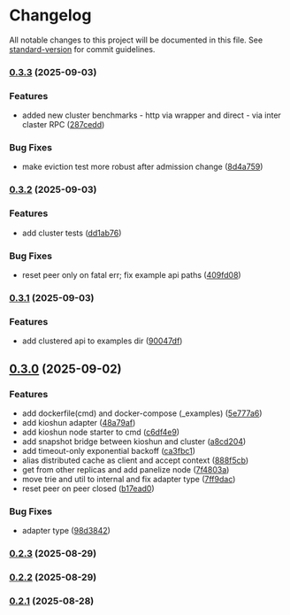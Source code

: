 # Changelog

All notable changes to this project will be documented in this file. See [standard-version](https://github.com/conventional-changelog/standard-version) for commit guidelines.

### [0.3.3](https://github.com/unkn0wn-root/kioshun/compare/v0.3.2...v0.3.3) (2025-09-03)


### Features

* added new cluster benchmarks - http via wrapper and direct - via inter claster RPC ([287cedd](https://github.com/unkn0wn-root/kioshun/commit/287cedde636154d340a05bfcc6c8c5cec304f854))


### Bug Fixes

* make eviction test more robust after admission change ([8d4a759](https://github.com/unkn0wn-root/kioshun/commit/8d4a75903ebe059b1c78a73f87563bf941362c82))

### [0.3.2](https://github.com/unkn0wn-root/kioshun/compare/v0.3.1...v0.3.2) (2025-09-03)


### Features

* add cluster tests ([dd1ab76](https://github.com/unkn0wn-root/kioshun/commit/dd1ab764ef6e8d4f535e325358a2a96ce0ce8775))


### Bug Fixes

* reset peer only on fatal err; fix example api paths ([409fd08](https://github.com/unkn0wn-root/kioshun/commit/409fd08e3c46da6e526572d70963abc09e86f65f))

### [0.3.1](https://github.com/unkn0wn-root/kioshun/compare/v0.3.0...v0.3.1) (2025-09-03)


### Features

* add clustered api to examples dir ([90047df](https://github.com/unkn0wn-root/kioshun/commit/90047dfe759fa1188da4ba083be2cca9ec7fad4e))

## [0.3.0](https://github.com/unkn0wn-root/kioshun/compare/v0.2.3...v0.3.0) (2025-09-02)


### Features

* add dockerfile(cmd) and docker-compose (_examples) ([5e777a6](https://github.com/unkn0wn-root/kioshun/commit/5e777a62fd56047dd4aa906d2ceb97d8d79598f5))
* add kioshun adapter ([48a79af](https://github.com/unkn0wn-root/kioshun/commit/48a79afad83b1bc04abc650cfecc052311dcc306))
* add kioshun node starter to cmd ([c6df4e9](https://github.com/unkn0wn-root/kioshun/commit/c6df4e9c3db3f29db28fb5687abc3feb0820acc6))
* add snapshot bridge between kioshun and cluster ([a8cd204](https://github.com/unkn0wn-root/kioshun/commit/a8cd20442b85eb505896bc21fe7f7cf000f141f5))
* add timeout-only exponential backoff ([ca3fbc1](https://github.com/unkn0wn-root/kioshun/commit/ca3fbc130643b73b9f7105b764ad1eca28d3047c))
* alias distributed cache as client and accept context ([888f5cb](https://github.com/unkn0wn-root/kioshun/commit/888f5cb4c9381855e6f44848d0edc4dd8c39793a))
* get from other replicas and add panelize node ([7f4803a](https://github.com/unkn0wn-root/kioshun/commit/7f4803ad1f69210773b0695d0ce6485c78d2c807))
* move trie and util to internal and fix adapter type ([7ff9dac](https://github.com/unkn0wn-root/kioshun/commit/7ff9dac93ee5b71c991e6d56708d257197bdc7be))
* reset peer on peer closed ([b17ead0](https://github.com/unkn0wn-root/kioshun/commit/b17ead0f492d7b47e532a0b0e306361e40064b77))


### Bug Fixes

* adapter type ([98d3842](https://github.com/unkn0wn-root/kioshun/commit/98d38429c08b1477e3c176397f2292d3e2cc4146))

### [0.2.3](https://github.com/unkn0wn-root/kioshun/compare/v0.2.2...v0.2.3) (2025-08-29)

### [0.2.2](https://github.com/unkn0wn-root/kioshun/compare/v0.2.1...v0.2.2) (2025-08-29)

### [0.2.1](https://github.com/unkn0wn-root/kioshun/compare/v0.2.0...v0.2.1) (2025-08-28)
